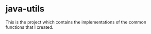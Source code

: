 # java-utils
This is the project which contains the implementations of the common functions that I created.
